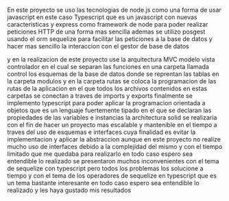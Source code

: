 En este proyecto se uso las tecnologias de node.js como una forma de usar javascript en este caso Typescript
 que es un javascript con nuevas caracteristicas y express como framework de node para poder realizar peticiones HTTP
de una forma mas sencilla
ademas se utilizo posgest usando el orm sequelize para facilitar las peticiones a la base de datos y hacer mas sencillo la interaccion con el gestor de
base de datos

y en la realizacion de este proyecto use la arquitectura MVC modelo vista controlador en el cual se separan
las funciones en una carpeta llamada control los esquemas de la base de datos donde se reprentan las tablas
 en la carpeta modulos y en la carpeta rutas se coloca la programacion de las rutas de la aplicacion
en el que todos los archivos contenidos en estas carpetas se conectan a traves de imports y exports
finalmente se implemento typescript para poder aplicar la programacion orientada a objetos que es un lenguaje fuertemente tipado en el que se declaran 
las propiedades de las variables e instancias la architectura solid se realizaria con el fin de hacer un proyecto mas escalable y mantenible en el tiempo
a traves del uso de esquemas e interfaces cuya finalidad es evitar la implementacion y aplicar la abstraccion aunque
en este proyecto no realize mucho uso de interfaces debido a la complejidad del mismo y con el tiempo limitado que me quedaba para realizarlo
en todo caso espero sea entendible lo realizado se presentaron muchos inconvenientes con el tema de sequelize con typescript
pero todos los problemas los solucione a tiempo y con el tema de los operadores de sequelize en typescript que es un tema bastante interesante
en todo caso espero sea entendible lo realizado y les haya gustado mis resultados